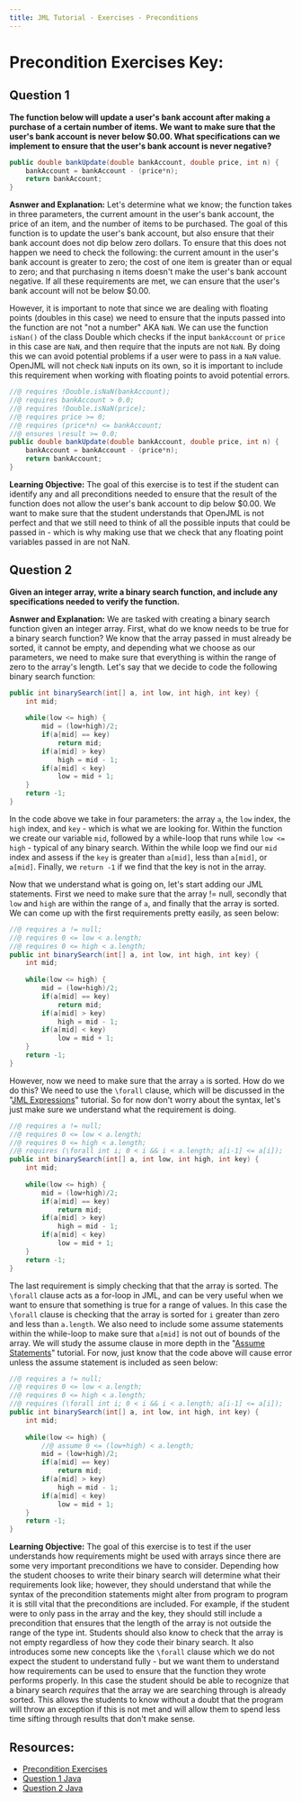 ```yaml
---
title: JML Tutorial - Exercises - Preconditions
---
```

# Precondition Exercises Key:
## **Question 1**
**The function below will update a user's bank account after making a purchase of a certain number of items. We want to make sure that the user's bank account is never below $0.00. What specifications can we implement to ensure that the user's bank account is never negative?**
```Java
public double bankUpdate(double bankAccount, double price, int n) {
	bankAccount = bankAccount - (price*n);
	return bankAccount;
}
```
**Asnwer and Explanation:**
Let's determine what we know; the function takes in three parameters, the current amount in the user's bank account, the price of an item, and the number of items to be purchased. The goal of this function is to update the user's bank account, but also ensure that their bank account does not dip below zero dollars. To ensure that this does not happen we need to check the following: the current amount in the user's bank account is greater to zero; the cost of one item is greater than or equal to zero; and that purchasing n items doesn't make the user's bank account negative. If all these requirements are met, we can ensure that the user's bank account will not be below $0.00. 

However, it is important to note that since we are dealing with floating points (doubles in this case) we need to ensure that the inputs passed into the function are not "not a number" AKA `NaN`. We can use the function `isNan()` of the class Double which checks if the input `bankAccount` or `price` in this case are `NaN`, and then require that the inputs are not `NaN`. By doing this we can avoid potential problems if a user were to pass in a `NaN` value. OpenJML will not check `NaN` inputs on its own, so it is important to include this requirement when working with floating points to avoid potential errors.
```Java
//@ requires !Double.isNaN(bankAccount);
//@ requires bankAccount > 0.0;
//@ requires !Double.isNaN(price);
//@ requires price >= 0;
//@ requires (price*n) <= bankAccount;
//@ ensures \result >= 0.0;
public double bankUpdate(double bankAccount, double price, int n) {
	bankAccount = bankAccount - (price*n);
	return bankAccount;
}
```
**Learning Objective:**
The goal of this exercise is to test if the student can identify any and all preconditions needed to ensure that the result of the function does not allow the user's bank account to dip below $0.00. We want to make sure that the student understands that OpenJML is not perfect and that we still need to think of all the possible inputs that could be passed in - which is why making use that we check that any floating point variables passed in are not NaN. 

## **Question 2**
**Given an integer array, write a binary search function, and include any specifications needed to verify the function.**

**Asnwer and Explanation:**
We are tasked with creating a binary search function given an integer array. First, what do we know needs to be true for a binary search function? We know that the array passed in must already be sorted, it cannot be empty, and depending what we choose as our parameters, we need to make sure that everything is within the range of zero to the array's length. Let's say that we decide to code the following binary search function:
```Java
public int binarySearch(int[] a, int low, int high, int key) {
	int mid;		
	
	while(low <= high) {
		mid = (low+high)/2;
		if(a[mid] == key)
			return mid;
		if(a[mid] > key)
			high = mid - 1;
		if(a[mid] < key)
			low = mid + 1;
	}
	return -1;
}
```
In the code above we take in four parameters: the array `a`, the `low` index, the `high` index, and `key` - which is what we are looking for. Within the function we create our variable `mid`, followed by a while-loop that runs while `low <= high` - typical of any binary search. Within the while loop we find our `mid` index and assess if the `key` is greater than `a[mid]`, less than `a[mid]`, or `a[mid]`. Finally, we `return -1` if we find that the key is not in the array. 

Now that we understand what is going on, let's start adding our JML statements. First we need to make sure that the array != null, secondly that `low` and `high` are within the range of `a`, and finally that the array is sorted. We can come up with the first requirements pretty easily, as seen below:
```Java
//@ requires a != null;
//@ requires 0 <= low < a.length;
//@ requires 0 <= high < a.length;
public int binarySearch(int[] a, int low, int high, int key) {
	int mid;		
	
	while(low <= high) {
		mid = (low+high)/2;
		if(a[mid] == key)
			return mid;
		if(a[mid] > key)
			high = mid - 1;
		if(a[mid] < key)
			low = mid + 1;
	}
	return -1;
}
```
However, now we need to make sure that the array `a` is sorted. How do we do this? We need to use the `\forall` clause, which will be discussed in the "[JML Expressions](https://www.openjml.org/tutorial/Expressions)" tutorial. So for now don't worry about the syntax, let's just make sure we understand what the requirement is doing.
```Java
//@ requires a != null;
//@ requires 0 <= low < a.length;
//@ requires 0 <= high < a.length;
//@ requires (\forall int i; 0 < i && i < a.length; a[i-1] <= a[i]);
public int binarySearch(int[] a, int low, int high, int key) {
	int mid;		
	
	while(low <= high) {
		mid = (low+high)/2;
		if(a[mid] == key)
			return mid;
		if(a[mid] > key)
			high = mid - 1;
		if(a[mid] < key)
			low = mid + 1;
	}
	return -1;
}
```
The last requirement is simply checking that that the array is sorted. The `\forall` clause acts as a for-loop in JML, and can be very useful when we want to ensure that something is true for a range of values. In this case the `\forall` clause is checking that the array is sorted for `i` greater than zero and less than `a.length`. We also need to include some assume statements within the while-loop to make sure that `a[mid]` is not out of bounds of the array. We will study the assume clause in more depth in the "[Assume Statements](https://www.openjml.org/tutorial/AssumeStatement)" tutorial. For now, just know that the code above will cause error unless the assume statement is included as seen below:
```Java
//@ requires a != null;
//@ requires 0 <= low < a.length;
//@ requires 0 <= high < a.length;
//@ requires (\forall int i; 0 < i && i < a.length; a[i-1] <= a[i]);
public int binarySearch(int[] a, int low, int high, int key) {
	int mid;		
	
	while(low <= high) {
		//@ assume 0 <= (low+high) < a.length;
		mid = (low+high)/2;
		if(a[mid] == key)
			return mid;
		if(a[mid] > key)
			high = mid - 1;
		if(a[mid] < key)
			low = mid + 1;
	}
	return -1;
}
```
**Learning Objective:**
The goal of this exercise is to test if the user understands how requirements might be used with arrays since there are some very important preconditions we have to consider. Depending how the student chooses to write their binary search will determine what their requirements look like; however, they should understand that while the syntax of the precondition statements might alter from program to program it is still vital that the preconditions are included. For example, if the student were to only pass in the array and the key, they should still include a precondition that ensures that the length of the array is not outside the range of the type int. Students should also know to check that the array is not empty regardless of how they code their binary search. It also introduces some new concepts like the `\forall` clause which we do not expect the student to understand fully - but we want them to understand how requirements can be used to ensure that the function they wrote performs properly. In this case the student should be able to recognize that a binary search *requires* that the array we are searching through is already sorted. This allows the students to know without a doubt that the program will throw an exception if this is not met and will allow them to spend less time sifting through results that don't make sense.

## **Resources:**
+ [Precondition Exercises](PreConEx.md)
+ [Question 1 Java](PreconditionExample1.java)
+ [Question 2 Java](PreconditionExample2.java)

